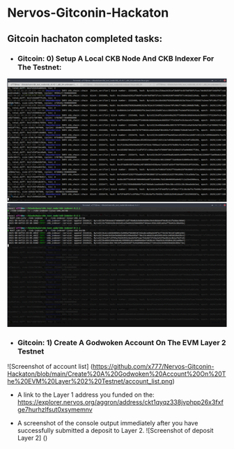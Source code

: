 # Nervos-Gitconin-Hackaton

## Gitcoin hachaton completed tasks:

* ### Gitcoin: 0) Setup A Local CKB Node And CKB Indexer For The Testnet:
![Screenshot of Local Node](https://github.com/x777/Nervos-Gitconin-Hackaton/blob/main/Setup%20a%20Local%20CKB%20Node%20and%20CKB%20Indexer/Local_node.png)
![Screenshot of Indexer](https://github.com/x777/Nervos-Gitconin-Hackaton/blob/main/Setup%20a%20Local%20CKB%20Node%20and%20CKB%20Indexer/Indexer.png)


* ### Gitcoin: 1) Create A Godwoken Account On The EVM Layer 2 Testnet


![Screenshot of account list] (https://github.com/x777/Nervos-Gitconin-Hackaton/blob/main/Create%20A%20Godwoken%20Account%20On%20The%20EVM%20Layer%202%20Testnet/account_list.png)

* A link to the Layer 1 address you funded on the:
https://explorer.nervos.org/aggron/address/ckt1qyqz338jvphpp26x3fxfge7hurhzlfsut0xsymemnv

* A screenshot of the console output immediately after you have successfully submitted a deposit to Layer 2.
![Screenshot of deposit Layer 2] ()
